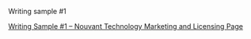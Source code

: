 Writing sample #1

[Writing Sample #1 – Nouvant Technology Marketing and Licensing Page](http://inventions.umich.edu/technologies/3794_electromyography-emg-training-software-nerve-conduction-study-simulator-electrodiagnostic-training-and-student-assessment-emg-whiz)
